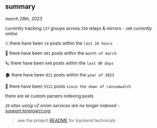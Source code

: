 
## summary
_march 28th, 2023_

currently tracking `137` groups across `250` relays & mirrors - _`100` currently online_

⏲ there have been `14` posts within the `last 24 hours`

🦈 there have been `401` posts within the `month of march`

🪐 there have been `840` posts within the `last 90 days`

🏚 there have been `821` posts within the `year of 2023`

🦕 there have been `5512` posts `since the dawn of ransomwatch`

there are `68` custom parsers indexing posts

_`20` sites using v2 onion services are no longer indexed - [support.torproject.org](https://support.torproject.org/onionservices/v2-deprecation/)_

> see the project [README](https://github.com/joshhighet/ransomwatch#ransomwatch--) for backend technicals
